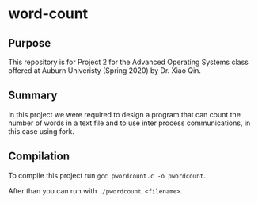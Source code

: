 # word-count

## Purpose

This repository is for Project 2 for the Advanced Operating Systems class offered at Auburn Univeristy (Spring 2020) by Dr. Xiao Qin.

## Summary

In this project we were required to design a program that can count the number of words in a text file and to use inter process communications, in this case using fork.

## Compilation

To compile this project run `gcc pwordcount.c -o pwordcount`.

After than you can run with `./pwordcount <filename>`.

